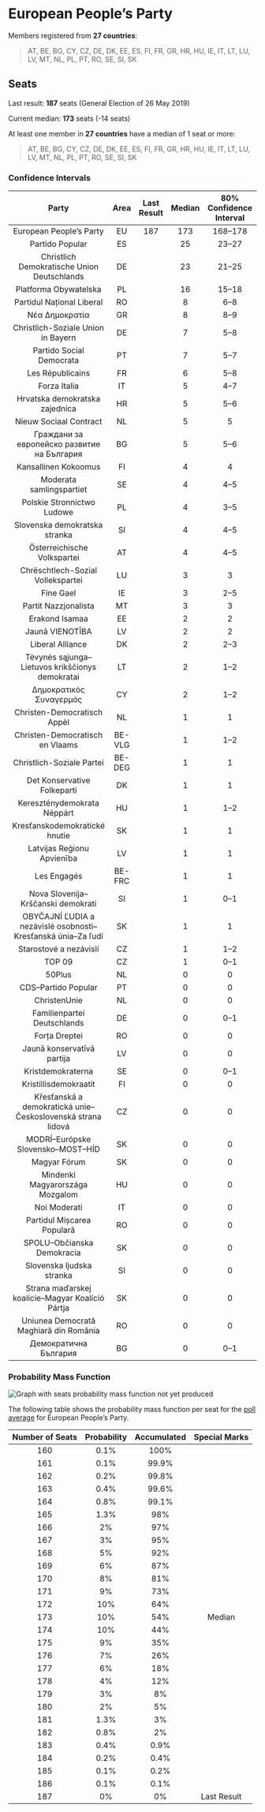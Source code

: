 # European People’s Party

Members registered from **27 countries**:

> AT, BE, BG, CY, CZ, DE, DK, EE, ES, FI, FR, GR, HR, HU, IE, IT, LT, LU, LV, MT, NL, PL, PT, RO, SE, SI, SK

## Seats

Last result: **187** seats (General Election of 26 May 2019)

Current median: **173** seats (-14 seats)

At least one member in **27 countries** have a median of 1 seat or more:

> AT, BE, BG, CY, CZ, DE, DK, EE, ES, FI, FR, GR, HR, HU, IE, IT, LT, LU, LV, MT, NL, PL, PT, RO, SE, SI, SK

### Confidence Intervals

| Party | Area | Last Result | Median | 80% Confidence Interval | 90% Confidence Interval | 95% Confidence Interval | 99% Confidence Interval |
|:-----:|:----:|:-----------:|:------:|:-----------------------:|:-----------------------:|:-----------------------:|:-----------------------:|
| European People’s Party | EU | 187 | 173 | 168–178 | 166–179 | 165–181 | 163–183 |
| Partido Popular | ES | | 25 | 23–27 | 23–27 | 23–28 | 22–29 |
| Christlich Demokratische Union Deutschlands | DE | | 23 | 21–25 | 21–26 | 20–26 | 19–27 |
| Platforma Obywatelska | PL | | 16 | 15–18 | 14–18 | 14–19 | 13–19 |
| Partidul Național Liberal | RO | | 8 | 6–8 | 6–8 | 6–9 | 6–9 |
| Νέα Δημοκρατία | GR | | 8 | 8–9 | 7–9 | 7–9 | 7–10 |
| Christlich-Soziale Union in Bayern | DE | | 7 | 5–8 | 5–9 | 5–9 | 5–9 |
| Partido Social Democrata | PT | | 7 | 5–7 | 5–8 | 5–8 | 5–8 |
| Les Républicains | FR | | 6 | 5–8 | 5–8 | 4–9 | 0–9 |
| Forza Italia | IT | | 5 | 4–7 | 4–8 | 3–8 | 3–9 |
| Hrvatska demokratska zajednica | HR | | 5 | 5–6 | 5–6 | 4–6 | 4–6 |
| Nieuw Sociaal Contract | NL | | 5 | 5 | 5 | 5 | 5 |
| Граждани за европейско развитие на България | BG | | 5 | 5–6 | 5–6 | 5–6 | 4–6 |
| Kansallinen Kokoomus | FI | | 4 | 4 | 4 | 4–5 | 3–5 |
| Moderata samlingspartiet | SE | | 4 | 4–5 | 4–5 | 3–5 | 3–5 |
| Polskie Stronnictwo Ludowe | PL | | 4 | 3–5 | 3–5 | 3–5 | 0–6 |
| Slovenska demokratska stranka | SI | | 4 | 4–5 | 3–5 | 3–5 | 3–5 |
| Österreichische Volkspartei | AT | | 4 | 4–5 | 4–5 | 4–5 | 3–5 |
| Chrëschtlech-Sozial Vollekspartei | LU | | 3 | 3 | 3 | 3 | 3 |
| Fine Gael | IE | | 3 | 2–5 | 2–5 | 2–5 | 2–5 |
| Partit Nazzjonalista | MT | | 3 | 3 | 3 | 3 | 2–3 |
| Erakond Isamaa | EE | | 2 | 2 | 2 | 2 | 2–3 |
| Jaunā VIENOTĪBA | LV | | 2 | 2 | 2 | 2 | 2 |
| Liberal Alliance | DK | | 2 | 2–3 | 2–3 | 2–3 | 1–3 |
| Tėvynės sąjunga–Lietuvos krikščionys demokratai | LT | | 2 | 1–2 | 1–2 | 1–2 | 1–2 |
| Δημοκρατικός Συναγερμός | CY | | 2 | 1–2 | 1–2 | 1–2 | 1–2 |
| Christen-Democratisch Appèl | NL | | 1 | 1 | 1 | 1 | 1 |
| Christen-Democratisch en Vlaams | BE-VLG | | 1 | 1–2 | 1–2 | 1–2 | 1–2 |
| Christlich-Soziale Partei | BE-DEG | | 1 | 1 | 1 | 1 | 1 |
| Det Konservative Folkeparti | DK | | 1 | 1 | 0–1 | 0–1 | 0–1 |
| Kereszténydemokrata Néppárt | HU | | 1 | 1–2 | 1–2 | 1–2 | 1–2 |
| Kresťanskodemokratické hnutie | SK | | 1 | 1 | 1 | 1 | 0–2 |
| Latvijas Reģionu Apvienība | LV | | 1 | 1 | 1 | 1 | 1 |
| Les Engagés | BE-FRC | | 1 | 1 | 1 | 0–1 | 0–1 |
| Nova Slovenija–Krščanski demokrati | SI | | 1 | 0–1 | 0–1 | 0–1 | 0–1 |
| OBYČAJNÍ ĽUDIA a nezávislé osobnosti–Kresťanská únia–Za ľudí | SK | | 1 | 1 | 1 | 1 | 0–1 |
| Starostové a nezávislí | CZ | | 1 | 1–2 | 1–2 | 1–2 | 0–2 |
| TOP 09 | CZ | | 1 | 0–1 | 0–1 | 0–1 | 0–1 |
| 50Plus | NL | | 0 | 0 | 0 | 0 | 0 |
| CDS–Partido Popular | PT | | 0 | 0 | 0 | 0 | 0 |
| ChristenUnie | NL | | 0 | 0 | 0 | 0 | 0 |
| Familienpartei Deutschlands | DE | | 0 | 0–1 | 0–1 | 0–1 | 0–1 |
| Forța Dreptei | RO | | 0 | 0 | 0 | 0 | 0 |
| Jaunā konservatīvā partija | LV | | 0 | 0 | 0 | 0 | 0 |
| Kristdemokraterna | SE | | 0 | 0–1 | 0–1 | 0–1 | 0–1 |
| Kristillisdemokraatit | FI | | 0 | 0 | 0 | 0 | 0–1 |
| Křesťanská a demokratická unie–Československá strana lidová | CZ | | 0 | 0 | 0 | 0 | 0 |
| MODRÍ–Európske Slovensko–MOST–HÍD | SK | | 0 | 0 | 0 | 0 | 0 |
| Magyar Fórum | SK | | 0 | 0 | 0 | 0 | 0 |
| Mindenki Magyarországa Mozgalom | HU | | 0 | 0 | 0 | 0 | 0 |
| Noi Moderati | IT | | 0 | 0 | 0 | 0 | 0 |
| Partidul Mișcarea Populară | RO | | 0 | 0 | 0 | 0 | 0 |
| SPOLU–Občianska Demokracia | SK | | 0 | 0 | 0 | 0 | 0–1 |
| Slovenska ljudska stranka | SI | | 0 | 0 | 0 | 0 | 0 |
| Strana maďarskej koalície–Magyar Koalíció Pártja | SK | | 0 | 0 | 0 | 0–1 | 0–1 |
| Uniunea Democrată Maghiară din România | RO | | 0 | 0 | 0–2 | 0–2 | 0–2 |
| Демократична България | BG | | 0 | 0–1 | 0–1 | 0–1 | 0–1 |

### Probability Mass Function

![Graph with seats probability mass function not yet produced](average-2023-12-31-seats-pmf-europeanpeople’sparty.png "Seats Probability Mass Function")

The following table shows the probability mass function per seat for the [poll average](average-2023-12-31.html) for European People’s Party.

| Number of Seats | Probability | Accumulated | Special Marks |
|:---------------:|:-----------:|:-----------:|:-------------:|
| 160 | 0.1% | 100% |  |
| 161 | 0.1% | 99.9% |  |
| 162 | 0.2% | 99.8% |  |
| 163 | 0.4% | 99.6% |  |
| 164 | 0.8% | 99.1% |  |
| 165 | 1.3% | 98% |  |
| 166 | 2% | 97% |  |
| 167 | 3% | 95% |  |
| 168 | 5% | 92% |  |
| 169 | 6% | 87% |  |
| 170 | 8% | 81% |  |
| 171 | 9% | 73% |  |
| 172 | 10% | 64% |  |
| 173 | 10% | 54% | Median |
| 174 | 10% | 44% |  |
| 175 | 9% | 35% |  |
| 176 | 7% | 26% |  |
| 177 | 6% | 18% |  |
| 178 | 4% | 12% |  |
| 179 | 3% | 8% |  |
| 180 | 2% | 5% |  |
| 181 | 1.3% | 3% |  |
| 182 | 0.8% | 2% |  |
| 183 | 0.4% | 0.9% |  |
| 184 | 0.2% | 0.4% |  |
| 185 | 0.1% | 0.2% |  |
| 186 | 0.1% | 0.1% |  |
| 187 | 0% | 0% | Last Result |


